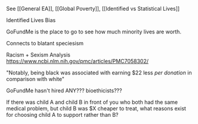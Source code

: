 See [[General EA]], [[Global Poverty]], [[Identified vs Statistical Lives]]

Identified Lives Bias

GoFundMe is the place to go to see how much minority lives are worth.

Connects to blatant speciesism

Racism + Sexism Analysis
https://www.ncbi.nlm.nih.gov/pmc/articles/PMC7058302/

"Notably, being black was associated with earning $22 less _per donation_ in comparison with white"

GoFundMe hasn't hired ANY??? bioethicists???

If there was child A and child B in front of you who both had the same medical problem, but child B was $X cheaper to treat, what reasons exist for choosing child A to support rather than B?